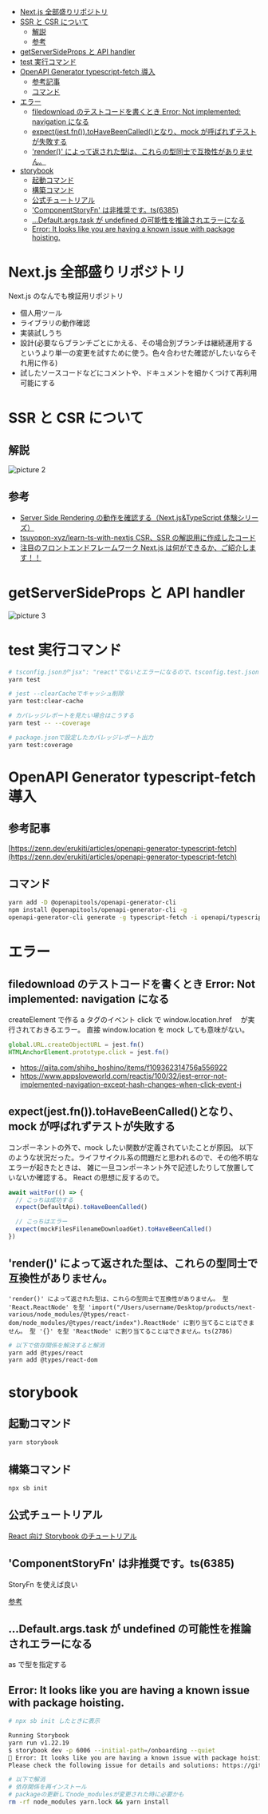 <!-- TOC -->

- [Next.js 全部盛りリポジトリ](#nextjs-全部盛りリポジトリ)
- [SSR と CSR について](#ssr-と-csr-について)
  - [解説](#解説)
  - [参考](#参考)
- [getServerSideProps と API handler](#getserversideprops-と-api-handler)
- [test 実行コマンド](#test-実行コマンド)
- [OpenAPI Generator typescript-fetch 導入](#openapi-generator-typescript-fetch-導入)
  - [参考記事](#参考記事)
  - [コマンド](#コマンド)
- [エラー](#エラー)
  - [filedownload のテストコードを書くとき Error: Not implemented: navigation になる](#filedownload-のテストコードを書くとき-error-not-implemented-navigation-になる)
  - [expect(jest.fn()).toHaveBeenCalled()となり、mock が呼ばれずテストが失敗する](#expectjestfntohavebeencalledとなりmock-が呼ばれずテストが失敗する)
  - ['render()' によって返された型は、これらの型同士で互換性がありません。](#render-によって返された型はこれらの型同士で互換性がありません)
- [storybook](#storybook)
  - [起動コマンド](#起動コマンド)
  - [構築コマンド](#構築コマンド)
  - [公式チュートリアル](#公式チュートリアル)
  - ['ComponentStoryFn' は非推奨です。ts(6385)](#componentstoryfn-は非推奨ですts6385)
  - [...Default.args.task が undefined の可能性を推論されエラーになる](#defaultargstask-が-undefined-の可能性を推論されエラーになる)
  - [Error: It looks like you are having a known issue with package hoisting.](#error-it-looks-like-you-are-having-a-known-issue-with-package-hoisting)

<!-- /TOC -->

# Next.js 全部盛りリポジトリ

Next.js のなんでも検証用リポジトリ

- 個人用ツール
- ライブラリの動作確認
- 実装試しうち
- 設計(必要ならブランチごとにかえる、その場合別ブランチは継続運用するというより単一の変更を試すために使う。色々合わせた確認がしたいならそれ用に作る)
- 試したソースコードなどにコメントや、ドキュメントを細かくつけて再利用可能にする

# SSR と CSR について

## 解説

![picture 2](images/659787ee4a767393d85aeb376ec3501bf4a214ff73f3f03e94a0730858c5aa7c.png)

## 参考

- [Server Side Rendering の動作を確認する（Next.js&TypeScript 体験シリーズ）](https://www.youtube.com/watch?v=zYebf1dk6P0)
- [tsuyopon-xyz/learn-ts-with-nextjs CSR、SSR の解説用に作成したコード](https://github.com/tsuyopon-xyz/learn-ts-with-nextjs/pull/1/files)
- [注目のフロントエンドフレームワーク Next.js は何ができるか、ご紹介します！！](https://www.youtube.com/watch?v=DdfB0LWXuGI)

# getServerSideProps と API handler

![picture 3](images/0c2942e6849b388b7ae05f8633fd530b52e80349e107875967eabd070cf2a6f4.png)

# test 実行コマンド

```bash
# tsconfig.jsonが"jsx": "react"でないとエラーになるので、tsconfig.test.jsonで対応
yarn test

# jest --clearCacheでキャッシュ削除
yarn test:clear-cache

# カバレッジレポートを見たい場合はこうする
yarn test -- --coverage

# package.jsonで設定したカバレッジレポート出力
yarn test:coverage
```

# OpenAPI Generator typescript-fetch 導入

## 参考記事

[https://zenn.dev/erukiti/articles/openapi-generator-typescript-fetch](https://zenn.dev/erukiti/articles/openapi-generator-typescript-fetch)

## コマンド

```bash
yarn add -D @openapitools/openapi-generator-cli
npm install @openapitools/openapi-generator-cli -g
openapi-generator-cli generate -g typescript-fetch -i openapi/typescript-fetch.yaml  -o openapi/client --additional-properties=modelPropertyNaming=camelCase,supportsES6=true,withInterfaces=true,typescriptThreePlus=true
```

# エラー

## filedownload のテストコードを書くとき Error: Not implemented: navigation になる

createElement で作る a タグのイベント click で window.location.href 　が実行されておきるエラー。
直接 window.location を mock しても意味がない。

```ts
global.URL.createObjectURL = jest.fn()
HTMLAnchorElement.prototype.click = jest.fn()
```

- https://qiita.com/shiho_hoshino/items/f109362314756a556922
- https://www.appsloveworld.com/reactjs/100/32/jest-error-not-implemented-navigation-except-hash-changes-when-click-event-i

## expect(jest.fn()).toHaveBeenCalled()となり、mock が呼ばれずテストが失敗する

コンポーネントの外で、mock したい関数が定義されていたことが原因。
以下のような状況だった。ライフサイクル系の問題だと思われるので、その他不明なエラーが起きたときは、
雑に一旦コンポーネント外で記述したりして放置していないか確認する。
React の思想に反するので。

```ts
await waitFor(() => {
  // こっちは成功する
  expect(DefaultApi).toHaveBeenCalled()

  // こっちはエラー
  expect(mockFilesFilenameDownloadGet).toHaveBeenCalled()
})
```

## 'render()' によって返された型は、これらの型同士で互換性がありません。

`'render()' によって返された型は、これらの型同士で互換性がありません。 型 'React.ReactNode' を型 'import("/Users/username/Desktop/products/next-various/node_modules/@types/react-dom/node_modules/@types/react/index").ReactNode' に割り当てることはできません。 型 '{}' を型 'ReactNode' に割り当てることはできません。ts(2786)`

```bash
# 以下で依存関係を解決すると解消
yarn add @types/react
yarn add @types/react-dom
```

# storybook

## 起動コマンド

```bash
yarn storybook
```

## 構築コマンド

```bash
npx sb init
```

## 公式チュートリアル

[React 向け Storybook のチュートリアル](https://storybook.js.org/tutorials/intro-to-storybook/react/ja/get-started/)

## 'ComponentStoryFn' は非推奨です。ts(6385)

StoryFn を使えば良い

[参考](https://qiita.com/KokiSakano/items/a6e291b6292f025bd037)

## ...Default.args.task が undefined の可能性を推論されエラーになる

as で型を指定する

## Error: It looks like you are having a known issue with package hoisting.

```bash
# npx sb init したときに表示

Running Storybook
yarn run v1.22.19
$ storybook dev -p 6006 --initial-path=/onboarding --quiet
🔴 Error: It looks like you are having a known issue with package hoisting.
Please check the following issue for details and solutions: https://github.com/storybookjs/storybook/issues/22431#issuecomment-1630086092
```

```bash
# 以下で解消
# 依存関係を再インストール
# packageの更新してnode_modulesが変更された時に必要かも
rm -rf node_modules yarn.lock && yarn install
```
